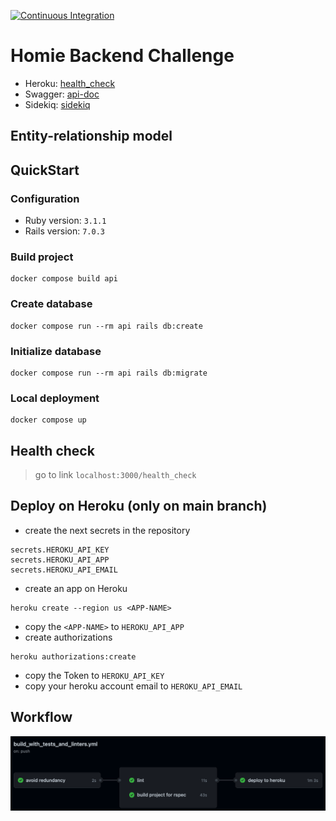 [![Continuous Integration](https://github.com/joalbertg/homie-challenge/actions/workflows/build_with_tests_and_linters.yml/badge.svg?branch=main)](https://github.com/joalbertg/homie-challenge/actions/workflows/build_with_tests_and_linters.yml)

# Homie Backend Challenge

- Heroku: [health_check](https://homie-technical-challenge.herokuapp.com/health_check)
- Swagger: [api-doc](https://homie-technical-challenge.herokuapp.com/api-docs/index.html)
- Sidekiq: [sidekiq](https://homie-technical-challenge.herokuapp.com/sidekiq)

## Entity-relationship model

## QuickStart

### Configuration

* Ruby version: `3.1.1`
* Rails version: `7.0.3`

### Build project

```shell
docker compose build api
```

### Create database

```shell
docker compose run --rm api rails db:create
```

### Initialize database

```shell
docker compose run --rm api rails db:migrate
```

### Local deployment

```shell
docker compose up
```
## Health check

> go to link `localhost:3000/health_check`

## Deploy on Heroku (only on main branch)

- create the next secrets in the repository

```shell
secrets.HEROKU_API_KEY
secrets.HEROKU_API_APP
secrets.HEROKU_API_EMAIL
```

- create an app on Heroku

```shell
heroku create --region us <APP-NAME>
```

- copy the `<APP-NAME>` to `HEROKU_API_APP`
- create authorizations

```shell
heroku authorizations:create
```

- copy the Token to `HEROKU_API_KEY`
- copy your heroku account email to `HEROKU_API_EMAIL`

## Workflow

<p align="center">
  <kbd>
    <img src="miscellaneous/images/workflow_ci_cd.png" title="workflow">
  </kbd>
</p>
